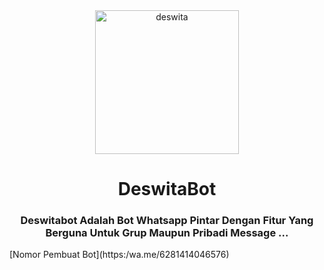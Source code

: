 <div align="center">
<img src="https://piyobot.000webhostapp.com/deswita.jpeg" alt="deswita" width="230"/>

# DeswitaBot

<h3 align="center">Deswitabot Adalah Bot Whatsapp Pintar Dengan Fitur Yang Berguna Untuk Grup Maupun Pribadi Message ...</h3>
  </div>
 [Nomor Pembuat Bot](https:/wa.me/6281414046576)
